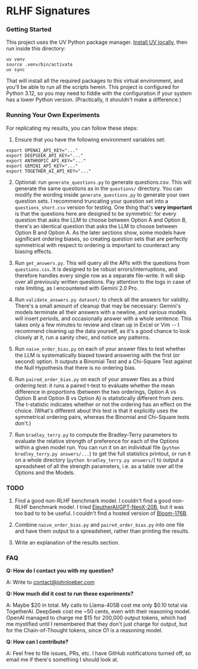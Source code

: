 # RLHF Signatures

### Getting Started

This project uses the UV Python package manager. [Install UV locally](https://docs.astral.sh/uv/getting-started/installation/),
then run inside this directory:

```
uv venv
source .venv/bin/activate
uv sync
```

That will install all the required packages to this virtual environment, and you'll be able to run all the scripts herein.
This project is configured for Python 3.12, so you may need to fiddle with the configuration if your system has a lower Python version.
(Practically, it shouldn't make a difference.)

### Running Your Own Experiments

For replicating my results, you can follow these steps:

1. Ensure that you have the following environment variables set:
```
export OPENAI_API_KEY="..."
export DEEPSEEK_API_KEY="..."
export ANTHROPIC_API_KEY="..."
export GEMINI_API_KEY="..."
export TOGETHER_AI_API_KEY="..."
```

2. Optional: run `generate_questions.py` to generate questions.csv. This will generate the same questions as in the `questions/` directory.
You can modify the wording inside `generate_questions.py` to generate your own question sets. I recommend truncating your question set into a `questions_short.csv` version
for testing. One thing that's **very important** is that the questions here are designed to be symmetric:
for every question that asks the LLM to choose between Option A and Option B, there's an identical question that asks the LLM to choose between Option B and Option A.
As the later sections show, some models have significant ordering biases, so creating question sets that are perfectly symmetrical with respect to ordering is
important to counteract any biasing effects.

3. Run `get_answers.py`. This will query all the APIs with the questions from `questions.csv`. It is designed to be robust errors/interruptions, and therefore handles
every single row as a separate file-write. It will skip over all previously written questions. Pay attention to the logs in case of rate limiting, as I encountered with Gemini 2.0 Pro.

4. Run `validate_answers.py dataset/` to check all the answers for validity. There's a small amount of cleanup that may be necessary: Gemini's models terminate all their answers with a newline, and various models will insert periods, and occasionally answer with a whole sentence.
This takes only a few minutes to review and clean up in Excel or Vim -- I recommend cleaning up the data yourself, as it's a good chance to look closely at it, run a sanity chec, and notice any patterns.

5. Run `naive_order_bias.py` on each of your answer files to test whether the LLM is systematically biased toward answering with the first (or second) option.
It outputs a Binomial Test and a Chi-Square Test against the Null Hypothesis that there is no ordering bias.

6. Run `paired_order_bias.py` on each of your answer files as a third ordering test: it runs a paired t-test to evaluate whether the mean difference
in proportions (between the two orderings, Option A vs Option B and Option B vs Option A) is statistically different from zero. The t-statistic indicates
whether or not the ordering has an effect on the choice. (What's different about this test is that it explicitly uses the symmetrical ordering pairs, whereas the Binomial and Chi-Square tests don't.)

7. Run `bradley_terry.py` to compute the Bradley-Terry parameters to evaluate the relative strength of preference for each
of the Options within a given model run. You can run it on an individual file (`python bradley_terry.py answers/...`) to get the full
statistics printout, or run it on a whole directory (`python bradley_terry.py answers/`) to output a spreadsheet of all the strength parameters,
i.e. as a table over all the Options and the Models.

### TODO

1. Find a good non-RLHF benchmark model.
I couldn't find a good non-RLHF benchmark model.
I tried [EleutherAI/GPT-NeoX-20B](https://huggingface.co/EleutherAI/gpt-neox-20b), but it was too bad to to be useful.
I couldn't find a hosted version of [Bloom-176B](https://huggingface.co/bigscience/bloom).

2. Combine `naive_order_bias.py` and `paired_order_bias.py` into one file and  have them output to a spreadsheet, rather than printing the results.

3. Write an explanation of the results section.

### FAQ

**Q: How do I contact you with my question?**

A: Write to contact@johnloeber.com

**Q: How much did it cost to run these experiments?**

A: Maybe $20 in total. My calls to Llama-405B cost me only $0.10 total via TogetherAI. DeepSeek cost me ~50 cents, even with their reasoning model.
OpenAI managed to charge me $15 for 200,000 output tokens, which had me mystified until I remembered that they don't just charge for output, but
for the Chain-of-Thought tokens, since O1 is a reasoning model.

**Q: How can I contribute?**

A: Feel free to file issues, PRs, etc. I have GitHub notifications turned off, so email me if there's something I should look at.
